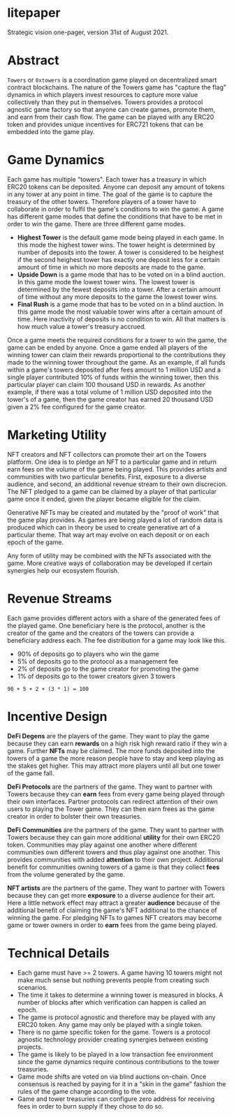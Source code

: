 # litepaper

Strategic vision one-pager, version 31st of August 2021.

# Abstract

`Towers` or `0xtowers` is a coordination game played on decentralized smart
contract blockchains. The nature of the Towers game has "capture the flag"
dynamics in which players invest resources to capture more value collectively
than they put in themselves. Towers provides a protocol agnostic game factory so
that anyone can create games, promote them, and earn from their cash flow. The
game can be played with any ERC20 token and provides unique incentives for
ERC721 tokens that can be embedded into the game play.

# Game Dynamics

Each game has multiple "towers". Each tower has a treasury in which ERC20 tokens
can be deposited. Anyone can deposit any amount of tokens in any tower at any
point in time. The goal of the game is to capture the treasury of the other
towers. Therefore players of a tower have to collaborate in order to fulfil the
game's conditions to win the game. A game has different game modes that define
the conditions that have to be met in order to win the game. There are three
different game modes.

* **Highest Tower** is the default game mode being played in each game. In this
  mode the highest tower wins. The tower height is determined by number of
  deposits into the tower. A tower is considered to be heighest if the second
  heighest tower has exactly one deposit less for a certain amount of time in
  which no more deposits are made to the game.
* **Upside Down** is a game mode that has to be voted on in a blind auction. In
  this game mode the lowest tower wins. The lowest tower is determined by the
  fewest deposits into a tower. After a certain amount of time without any more
  deposits to the game the lowest tower wins.
* **Final Rush** is a game mode that has to be voted on in a blind auction. In
  this game mode the most valuable tower wins after a certain amount of time.
  Here inactivity of deposits is no condition to win. All that matters is how
  much value a tower's treasury accrued.

Once a game meets the required conditions for a tower to win the game, the game
can be ended by anyone. Once a game ended all players of the winning tower can
claim their rewards proportional to the contributions they made to the winning
tower throughout the game. As an example, if all funds within a game's towers
deposited after fees amount to 1 million USD and a single player contributed 10%
of funds within the winning tower, then this particular player can claim 100
thousand USD in rewards. As another example, if there was a total volume of 1
million USD deposited into the tower's of a game, then the game creator has
earned 20 thousand USD given a 2% fee configured for the game creator.

# Marketing Utility

NFT creators and NFT collectors can promote their art on the Towers platform.
One idea is to pledge an NFT to a particular game and in return earn fees on the
volume of the game being played. This provides artists and communities with two
particular benefits. First, exposure to a diverse audience, and second, an
additional revenue stream to their own discrecion. The NFT pledged to a game can
be claimed by a player of that particular game once it ended, given the player
became eligible for the claim.

Generative NFTs may be created and mutated by the "proof of work" that the game
play provides. As games are being played a lot of random data is produced which
can in theory be used to create generative art of a particular theme. That way
art may evolve on each deposit or on each epoch of the game.

Any form of utility may be combined with the NFTs associated with the game. More
creative ways of collaboration may be developed if certain synergies help our
ecosystem flourish.

# Revenue Streams

Each game provides different actors with a share of the generated fees of the
played game. One beneficiary here is the protocol, another is the creator of the
game and the creators of the towers can provide a beneficiary address each. The
fee distribution for a game may look like this.

* 90% of deposits go to players who win the game
*  5% of deposits go to the protocol as a management fee
*  2% of deposits go to the game creator for promoting the game
*  1% of deposits go to the tower creators given 3 towers

```
90 + 5 + 2 + (3 * 1) = 100
```

# Incentive Design

**DeFi Degens** are the players of the game. They want to play the game because
they can earn **rewards** on a high risk high reward ratio if they win a game.
Further **NFTs** may be claimed. The more funds deposited into the towers of a
game the more reason people have to stay and keep playing as the stakes get
higher. This may attract more players until all but one tower of the game fall.

**DeFi Protocols** are the partners of the game. They want to partner with
Towers because they can **earn** fees from every game being played through their
own interfaces. Partner protocols can redirect attention of their own users to
playing the Tower game. They can then earn frees as the game creator in order to
bolster their own treasuries.

**DeFi Communities** are the partners of the game. They want to partner with
Towers because they can gain more additional **utility** for their own ERC20
token. Communities may play against one another where different communities own
different towers and thus play against one another. This provides communities
with added **attention** to their own project. Additional benefit for
communities owning towers of a game is that they collect **fees** from the
volume generated by the game.

**NFT artists** are the partners of the game. They want to partner with Towers
because they can get more **exposure** to a diverse audience for their art. Here
a little network effect may attract a greater **audience** because of the
additional benefit of claiming the game's NFT additional to the chance of
winning the game. For pledging NFTs to games NFT creators may become game or
tower owners in order to **earn** fees from the game being played.

# Technical Details

* Each game must have >= 2 towers. A game having 10 towers might not make much
  sense but nothing prevents people from creating such scenarios.
* The time it takes to determine a winning tower is measured in blocks. A number
  of blocks after which verification can happen is called an epoch.
* The game is protocol agnostic and therefore may be played with any ERC20
  token. Any game may only be played with a single token.
* There is no game specific token for the game. Towers is a protocol agnostic
  technology provider creating synergies between existing projects.
* The game is likely to be played in a low transaction fee environment since the
  game dynamics require continous contributions to the tower treasuries.
* Game mode shifts are voted on via blind auctions on-chain. Once consensus is
  reached by paying for it in a "skin in the game" fashion the rules of the game
  change according to the vote.
* Game and tower treasuries can configure zero address for receiving fees in
  order to burn supply if they chose to do so.
